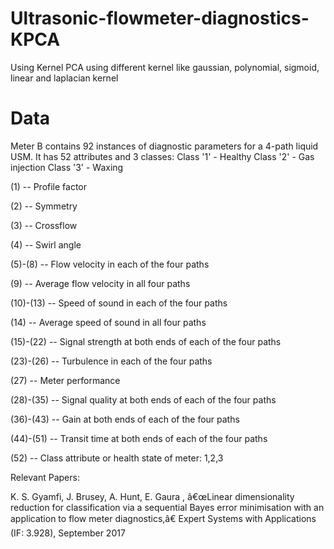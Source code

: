 # Ultrasonic-flowmeter-diagnostics-KPCA
Using Kernel PCA using different kernel like gaussian, polynomial, sigmoid, linear and laplacian kernel

# Data
Meter B contains 92 instances of diagnostic parameters for a 4-path liquid USM. It has 52 attributes and 3 classes: 
  Class '1' - Healthy 
  Class '2' - Gas injection 
  Class '3' - Waxing
  

(1) -- Profile factor 

(2) -- Symmetry 

(3) -- Crossflow 

(4) -- Swirl angle 

(5)-(8) -- Flow velocity in each of the four paths 

(9) -- Average flow velocity in all four paths 

(10)-(13) -- Speed of sound in each of the four paths 

(14) -- Average speed of sound in all four paths 

(15)-(22) -- Signal strength at both ends of each of the four paths 

(23)-(26) -- Turbulence in each of the four paths 

(27) -- Meter performance 

(28)-(35) -- Signal quality at both ends of each of the four paths 

(36)-(43) -- Gain at both ends of each of the four paths 

(44)-(51) -- Transit time at both ends of each of the four paths 

(52) -- Class attribute or health state of meter: 1,2,3


Relevant Papers:

K. S. Gyamfi, J. Brusey, A. Hunt, E. Gaura , â€œLinear dimensionality reduction for classification via a sequential Bayes error minimisation with an application to flow meter diagnostics,â€ Expert Systems with Applications (IF: 3.928), September 2017


